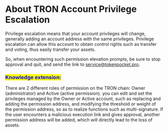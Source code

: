 # About TRON Account Privilege Escalation

Privilege escalation means that your account privileges will change, generally adding an account address with the same privileges. Privilege escalation can allow this account to obtain control rights such as transfer and voting, thus easily transfer your assets.&#x20;

So, when encountering such permission elevation prompts, be sure to stop approval and quit, and send the link to service@tokenpocket.pro.&#x20;

### <mark style="color:blue;">Knowledge extension:</mark>&#x20;

There are 2 different roles of permission on the TRON chain: Owner (administrator) and Active (active permission). you can edit and set the privileges managed by the Owner or Active account, such as replacing and adding the permission address, and modifying the threshold or weight of the permission address, so as to realize functions such as multi-signature. If the user encounters a malicious execution link and gives approval, another permission address will be added, which will directly lead to the loss of assets.
